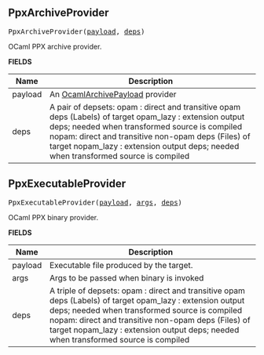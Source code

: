 <!-- Generated with Stardoc: http://skydoc.bazel.build -->

<a id="#PpxArchiveProvider"></a>

## PpxArchiveProvider

<pre>
PpxArchiveProvider(<a href="#PpxArchiveProvider-payload">payload</a>, <a href="#PpxArchiveProvider-deps">deps</a>)
</pre>

OCaml PPX archive provider.

**FIELDS**


| Name  | Description |
| ------------- | ------------- |
| <a id="PpxArchiveProvider-payload"></a>payload |  An [OcamlArchivePayload](docs_ocaml_providers.md#ocamlarchivepayload) provider    |
| <a id="PpxArchiveProvider-deps"></a>deps |  A pair of depsets:             opam : direct and transitive opam deps (Labels) of target             opam_lazy : extension output deps; needed when transformed source is compiled             nopam: direct and transitive non-opam deps (Files) of target             nopam_lazy : extension output deps; needed when transformed source is compiled    |


<a id="#PpxExecutableProvider"></a>

## PpxExecutableProvider

<pre>
PpxExecutableProvider(<a href="#PpxExecutableProvider-payload">payload</a>, <a href="#PpxExecutableProvider-args">args</a>, <a href="#PpxExecutableProvider-deps">deps</a>)
</pre>

OCaml PPX binary provider.

**FIELDS**


| Name  | Description |
| ------------- | ------------- |
| <a id="PpxExecutableProvider-payload"></a>payload |  Executable file produced by the target.    |
| <a id="PpxExecutableProvider-args"></a>args |  Args to be passed when binary is invoked    |
| <a id="PpxExecutableProvider-deps"></a>deps |  A triple of depsets:             opam : direct and transitive opam deps (Labels) of target             opam_lazy : extension output deps; needed when transformed source is compiled             nopam: direct and transitive non-opam deps (Files) of target             nopam_lazy : extension output deps; needed when transformed source is compiled    |


